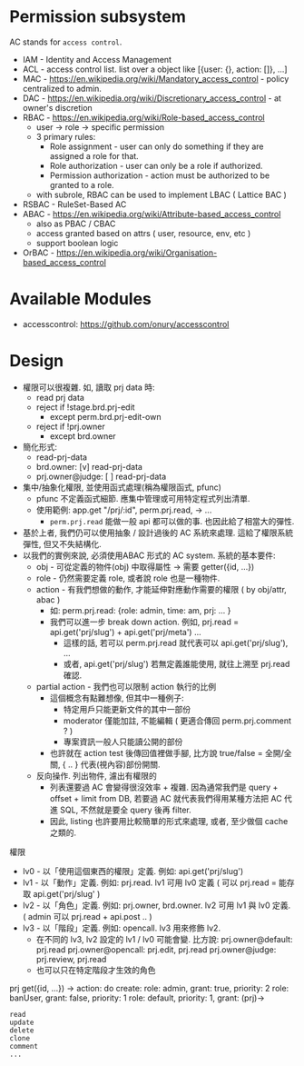 # Permission subsystem

AC stands for `access control`.

 - IAM - Identity and Access Management
 - ACL - access control list. list over a object like [{user: {}, action: []}, ...]
 - MAC - https://en.wikipedia.org/wiki/Mandatory_access_control - policy centralized to admin.
 - DAC - https://en.wikipedia.org/wiki/Discretionary_access_control - at owner's discretion
 - RBAC - https://en.wikipedia.org/wiki/Role-based_access_control
   - user -> role -> specific permission
   - 3 primary rules: 
     - Role assignment - user can only do something if they are assigned a role for that.
     - Role authorization - user can only be a role if authorized.
     - Permission authorization - action must be authorized to be granted to a role.
   - with subrole, RBAC can be used to implement LBAC ( Lattice BAC )
 - RSBAC - RuleSet-Based AC
 - ABAC - https://en.wikipedia.org/wiki/Attribute-based_access_control
   - also as PBAC / CBAC
   - access granted based on attrs ( user, resource, env, etc )
   - support boolean logic
 - OrBAC - https://en.wikipedia.org/wiki/Organisation-based_access_control


# Available Modules

 - accesscontrol: https://github.com/onury/accesscontrol

# Design

 - 權限可以很複雜. 如, 讀取 prj data 時:
   - read prj data
    - reject if !stage.brd.prj-edit
      - except perm.brd.prj-edit-own
    - reject if !prj.owner
      - except brd.owner
 - 簡化形式:
   - read-prj-data
   - brd.owner: [v] read-prj-data
   - prj.owner@judge: [ ] read-prj-data
 - 集中/抽象化權限, 並使用函式處理(稱為權限函式, pfunc)
   - pfunc 不定義函式細節. 應集中管理或可用特定程式列出清單.
   - 使用範例: app.get "/prj/:id", perm.prj.read, -> ...
     - `perm.prj.read` 能做一般 api 都可以做的事. 也因此給了相當大的彈性.
 - 基於上者, 我們仍可以使用抽象 / 設計過後的 AC 系統來處理. 這給了權限系統彈性, 但又不失結構化.
 - 以我們的實例來說, 必須使用ABAC 形式的 AC system. 系統的基本要件:
   - obj - 可從定義的物件(obj) 中取得屬性 -> 需要 getter({id, ...})
   - role - 仍然需要定義 role, 或者說 role 也是一種物件.
   - action - 有我們想做的動作, 才能延伸對應動作需要的權限 ( by obj/attr, abac )
     - 如: perm.prj.read: {role: admin, time: am, prj: ... }
     - 我們可以進一步 break down action. 例如, prj.read = api.get('prj/slug') + api.get('prj/meta') ...
       - 這樣的話, 若可以 perm.prj.read 就代表可以 api.get('prj/slug'), ...
       - 或者, api.get('prj/slug') 若無定義誰能使用, 就往上溯至 prj.read 確認.
   - partial action - 我們也可以限制 action 執行的比例
     - 這個概念有點難想像, 但其中一種例子:
       - 特定用戶只能更新文件的其中一部份
       - moderator 僅能加註, 不能編輯 ( 更適合傳回 perm.prj.comment ? )
       - 專案資訊一般人只能讀公開的部份
     - 也許就在 action test 後傳回值裡做手腳, 比方說 true/false = 全開/全關, { .. } 代表(視內容)部份開關.
   - 反向操作. 列出物件, 濾出有權限的
     - 列表還要過 AC 會變得很沒效率 + 複雜. 因為通常我們是 query + offset + limit from DB, 
       若要過 AC 就代表我們得用某種方法把 AC 代進 SQL, 不然就是要全 query 後再 filter.
     - 因此, listing 也許要用比較簡單的形式來處理, 或者, 至少做個 cache 之類的.


權限
 - lv0 - 以「使用這個東西的權限」定義. 例如: api.get('prj/slug')
 - lv1 - 以「動作」定義. 例如: prj.read. lv1 可用 lv0 定義 ( 可以 prj.read = 能存取 api.get('prj/slug' )
 - lv2 - 以「角色」定義. 例如: prj.owner, brd.owner. lv2 可用 lv1 與 lv0 定義. ( admin 可以 prj.read + api.post .. )
 - lv3 - 以「階段」定義. 例如: opencall. lv3 用來修飾 lv2.
   - 在不同的 lv3, lv2 設定的 lv1 / lv0 可能會變. 比方說:
     prj.owner@default: prj.read
     prj.owner@opencall: prj.edit, prj.read
     prj.owner@judge: prj.review, prj.read
   - 也可以只在特定階段才生效的角色



prj
  get({id, ...}) -> 
  action: do
    create:
      role: admin, grant: true, priority: 2
      role: banUser, grant: false, priority: 1
      role: default, priority: 1, grant: (prj)->
        
    read
    update
    delete
    clone
    comment
    ...



